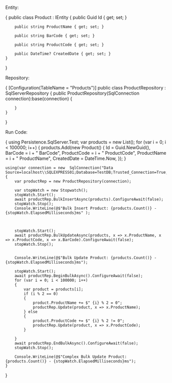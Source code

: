 Entity:





{
	public class Product : IEntity
	{
		public Guid Id { get; set; }

		public string ProductName { get; set; }

		public string BarCode { get; set; }

		public string ProductCode { get; set; }

		public DateTime? CreatedDate { get; set; }
	}
}

Repository:




{
	[Configuration(TableName = "Products")]
    public class ProductRepository : SqlServerRepository<Product>
    {
        public ProductRepository(SqlConnection connection):base(connection)
        {

        }
    }
}




Run Code:




{
	using Persistence.SqlServer.Test;
	var products = new List<Product>();
	for (var i = 0; i < 100000; i++)
	{
		products.Add(new Product()
		{
			Id = Guid.NewGuid(),
			BarCode = i + " BarCode",
			ProductCode = i + " ProductCode",
			ProductName = i + " ProductName",
			CreatedDate = DateTime.Now,
		});
	}




	using(var connection = new  SqlConnection("Data Source=localhost\\SQLEXPRESS01;Database=TestDB;Trusted_Connection=True;;MultipleActiveResultSets=True;"))
	{
		var productRep = new ProductRepository(connection);

		var stopWatch = new Stopwatch();
		stopWatch.Start();
		await productRep.BulkInsertAsync(products).ConfigureAwait(false);
		stopWatch.Stop();
		Console.WriteLine(@$"Bulk Insert Product: {products.Count()} - {stopWatch.ElapsedMilliseconds}ms" );



		stopWatch.Start();
		await productRep.BulkUpdateAsync(products, x => x.ProductName, x => x.ProductCode, x => x.BarCode).ConfigureAwait(false);
		stopWatch.Stop();


		Console.WriteLine(@$"Bulk Update Product: {products.Count()} - {stopWatch.ElapsedMilliseconds}ms");

		stopWatch.Start();
		await productRep.BeginBulkAsync().ConfigureAwait(false);
		for (var i = 0; i < 100000; i++)
		{
			var product = products[i];
			if (i % 2 == 0)
			{
				product.ProductName += $" {i} % 2 = 0";
				productRep.Update(product, x => x.ProductName);
			} else
			{
				product.ProductCode += $" {i} % 2 != 0";
				productRep.Update(product, x => x.ProductCode);
			}
		   
		}
		await productRep.EndBulkAsync().ConfigureAwait(false);
		stopWatch.Stop();

		Console.WriteLine(@$"Complex Bulk Update Product: {products.Count()} - {stopWatch.ElapsedMilliseconds}ms");
	}

}